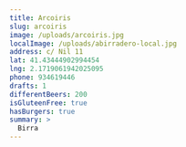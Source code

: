 ```yaml
---
title: Arcoiris
slug: arcoiris
image: /uploads/arcoiris.jpg
localImage: /uploads/abirradero-local.jpg
address: c/ Nil 11
lat: 41.43444902994454
lng: 2.1719061942025095
phone: 934619446
drafts: 1
differentBeers: 200
isGluteenFree: true
hasBurgers: true
summary: >
  Birra
---
```

